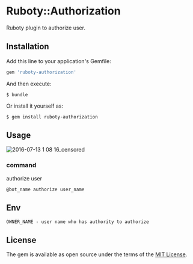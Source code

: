 # Ruboty::Authorization

Ruboty plugin to authorize user.


## Installation

Add this line to your application's Gemfile:

```ruby
gem 'ruboty-authorization'
```

And then execute:

    $ bundle

Or install it yourself as:

    $ gem install ruboty-authorization

## Usage

![2016-07-13 1 08 16_censored](https://cloud.githubusercontent.com/assets/1563239/16791699/74ebecee-48fc-11e6-8a85-275fcb3b53f9.jpg)

### command

authorize user

```
@bot_name authorize user_name
```

## Env

```
OWNER_NAME - user name who has authority to authorize
```


## License

The gem is available as open source under the terms of the [MIT License](http://opensource.org/licenses/MIT).

